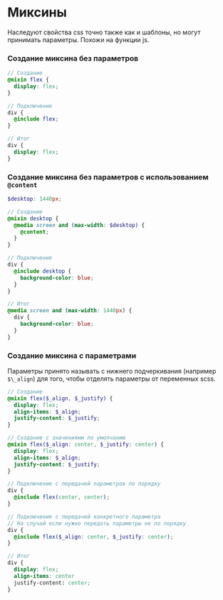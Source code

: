 # Миксины

Наследуют свойства css точно также как и шаблоны, но могут принимать параметры. Похожи на функции js.

### Создание миксина без параметров

```scss
// Создание
@mixin flex {
  display: flex;
}

// Подключение
div {
  @include flex;
}

// Итог
div {
  display: flex;
}
```

### Создание миксина без параметров с использованием `@content`

```scss
$desktop: 1440px;

// Создание
@mixin desktop {
  @media screen and (max-width: $desktop) {
    @content;
  }
}

// Подключение
div {
  @include desktop {
    background-color: blue;
  }
}

// Итог
@media screen and (max-width: 1440px) {
  div {
    background-color: blue;
  }
}
```

### Создание миксина c параметрами

Параметры принято называть с нижнего подчеркивания (например `$\_align`) для того, чтобы отделять параметры от переменных scss.

```scss
// Создание
@mixin flex($_align, $_justify) {
  display: flex;
  align-items: $_align;
  justify-content: $_justify;
}

// Создание с значениями по умолчанию
@mixin flex($_align: center, $_justify: center) {
  display: flex;
  align-items: $_align;
  justify-content: $_justify;
}

// Подключение с передачей параметров по порядку
div {
  @include flex(center, center);
}

// Подключение с передачей конкретного параметра
// На случай если нужно передать параметры не по порядку
div {
  @include flex($_align: center, $_justify: center);
}

// Итог
div {
  display: flex;
  align-items: center
  justify-content: center;
}
```
